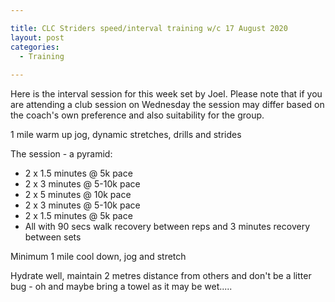 ```yaml
---

title: CLC Striders speed/interval training w/c 17 August 2020
layout: post
categories:
  - Training
  
---
```


Here is the interval session for this week set by Joel. Please note that if you are attending a club session on Wednesday the session may differ based on the coach's own preference and also suitability for the group.

1 mile warm up jog, dynamic stretches, drills and strides

The session - a pyramid:
* 2 x 1.5 minutes @ 5k pace 
* 2 x 3 minutes @ 5-10k pace
* 2 x 5 minutes @ 10k pace
* 2 x 3 minutes @ 5-10k pace
* 2 x 1.5 minutes @ 5k pace 
* All with 90 secs walk recovery between reps and 3 minutes recovery between sets

Minimum 1 mile cool down, jog and stretch

Hydrate well, maintain 2 metres distance from others and don't be a litter bug - oh and maybe bring a towel as it may be wet.....

